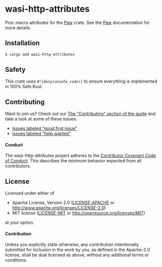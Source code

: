 # wasi-http-attributes
Proc macro attributes for the [Paw](https://github.com/yoshuawuyts/wasm-http-tools) crate. See the
[Paw](https://docs.rs/paw) documentation for more details.

## Installation

```sh
$ cargo add wasi-http-attributes
```

## Safety
This crate uses ``#![deny(unsafe_code)]`` to ensure everything is implemented in 100% Safe Rust.

## Contributing
Want to join us? Check out our [The "Contributing" section of the
guide][contributing] and take a look at some of these issues:

- [Issues labeled "good first issue"][good-first-issue]
- [Issues labeled "help wanted"][help-wanted]

#### Conduct

The wasi-http-attributes project adheres to the [Contributor Covenant Code of
Conduct](https://github.com/yoshuawuyts/wasm-http-tools/blob/master/.github/CODE_OF_CONDUCT.md).  This
describes the minimum behavior expected from all contributors.

## License
Licensed under either of

 * Apache License, Version 2.0 ([LICENSE-APACHE](../LICENSE-APACHE) or http://www.apache.org/licenses/LICENSE-2.0)
 * MIT license ([LICENSE-MIT](../LICENSE-MIT) or http://opensource.org/licenses/MIT)

at your option.

#### Contribution

Unless you explicitly state otherwise, any contribution intentionally submitted
for inclusion in the work by you, as defined in the Apache-2.0 license, shall be
dual licensed as above, without any additional terms or conditions.

[releases]: https://github.com/yoshuawuyts/wasm-http-tools/releases
[contributing]: https://github.com/yoshuawuyts/wasm-http-tools/blob/master/.github/CONTRIBUTING.md
[good-first-issue]: https://github.com/yoshuawuyts/wasm-http-tools/labels/good%20first%20issue
[help-wanted]: https://github.com/yoshuawuyts/wasm-http-tools/labels/help%20wanted
